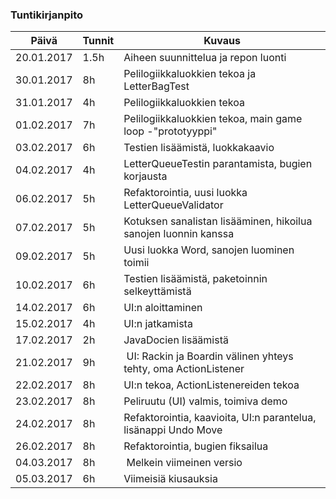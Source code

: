 ### Tuntikirjanpito
Päivä | Tunnit | Kuvaus
--------------- | ----- | ------
20.01.2017 | 1.5h | Aiheen suunnittelua ja repon luonti
30.01.2017 | 8h | Pelilogiikkaluokkien tekoa ja LetterBagTest
31.01.2017 | 4h | Pelilogiikkaluokkien tekoa
01.02.2017 | 7h | Pelilogiikkaluokkien tekoa, main game loop -"prototyyppi"
03.02.2017 | 6h | Testien lisäämistä, luokkakaavio
04.02.2017 | 4h | LetterQueueTestin parantamista, bugien korjausta
06.02.2017 | 5h | Refaktorointia, uusi luokka LetterQueueValidator
07.02.2017 | 5h | Kotuksen sanalistan lisääminen, hikoilua sanojen luonnin kanssa
09.02.2017 | 5h | Uusi luokka Word, sanojen luominen toimii
10.02.2017 | 6h | Testien lisäämistä, paketoinnin selkeyttämistä
14.02.2017 | 6h | UI:n aloittaminen
15.02.2017 | 4h | UI:n jatkamista
17.02.2017 | 2h | JavaDocien lisäämistä
21.02.2017 | 9h | UI: Rackin ja Boardin välinen yhteys tehty, oma ActionListener
22.02.2017 | 8h | UI:n tekoa, ActionListenereiden tekoa
23.02.2017 | 8h | Peliruutu (UI) valmis, toimiva demo
24.02.2017 | 8h | Refaktorointia, kaavioita, UI:n parantelua, lisänappi Undo Move
26.02.2017 | 8h | Refaktorointia, bugien fiksailua
04.03.2017 | 8h | Melkein viimeinen versio	
05.03.2017 | 6h | Viimeisiä kiusauksia
